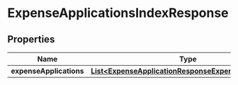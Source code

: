 

# ExpenseApplicationsIndexResponse


## Properties

Name | Type | Description | Notes
------------ | ------------- | ------------- | -------------
**expenseApplications** | [**List&lt;ExpenseApplicationResponseExpenseApplication&gt;**](ExpenseApplicationResponseExpenseApplication.md) |  | 



